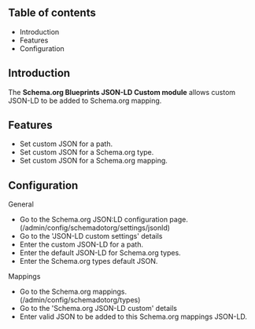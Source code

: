 Table of contents
-----------------

* Introduction
* Features
* Configuration

Introduction
------------

The **Schema.org Blueprints JSON-LD Custom module** allows custom JSON-LD to be 
added to Schema.org mapping.


Features
--------

- Set custom JSON for a path.
- Set custom JSON for a Schema.org type.
- Set custom JSON for a Schema.org mapping.


Configuration
-------------

General

- Go to the Schema.org JSON:LD configuration page.  
  (/admin/config/schemadotorg/settings/jsonld)
- Go to the 'JSON-LD custom settings' details
- Enter the custom JSON-LD for a path.
- Enter the default JSON-LD for Schema.org types.
- Enter the Schema.org types default JSON.

Mappings

- Go to the Schema.org mappings.  
  (/admin/config/schemadotorg/types)
- Go to the 'Schema.org JSON-LD custom' details
- Enter valid JSON to be added to this Schema.org mappings JSON-LD.

